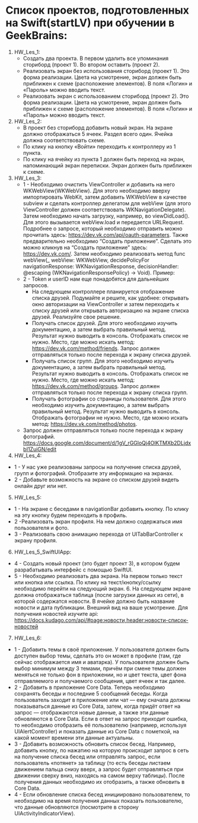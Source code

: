 # Список проектов, подготовленных на Swift(startLV) при обучении в GeekBrains:
1. HW_Les_1:
    - Создать два проекта.
    В первом удалить все упоминания сториборд (проект 1).
    Во втором оставить (проект 2).
    - Реализовать экран без использования сториборд (проект 1).
    Это форма реализации.
    Цвета на усмотрение, экран должен быть приближен к схеме (расположение элементов).
    В поля «Логин» и «Пароль» можно вводить текст.
    - Реализовать экран с использованием сториборд (проект 2).
    Это форма реализации.
    Цвета на усмотрение, экран должен быть приближен к схеме (расположение элементов).
    В поля «Логин» и «Пароль» можно вводить текст.
2. HW_Les_2:
    - В проект без сториборд добавить новый экран. На экране должно отображаться 5 ячеек. Раздел всего один. Ячейка должна соответствовать схеме.
    - По клику на кнопку «Войти» переходить к контроллеру из 1 пункта.
    - По клику на ячейку из пункта 1 должен быть переход на экран, напоминающий экран переписки. Экран должен быть приближен к схеме.
3. HW_Les_3:
   - 1 - Необходимо очистить ViewController и добавить на него WKWebView(WKWebView). Для этого необходимо вверху импортировать WebKit, затем добавить WKWebView в качестве subview и сделать контроллер делегатом для webView (для этого ViewController должен соответствовать WKNavigationDelegate). Затем необходимо начать загрузку, например, во viewDidLoad(). Для этого вызывается webView.load и передается URLRequest. Подробнее о запросе, который необходимо отправить можно прочитать здесь: https://dev.vk.com/api/oauth-parameters. Также предварительно необходимо “Создать приложение”. Сделать это можно кликнув на “Создать приложение” здесь: https://dev.vk.com/. Затем необходимо реализовать метод func webView(_ webView: WKWebView, decidePolicyFor navigationResponse: WKNavigationResponse, decisionHandler: @escaping (WKNavigationResponsePolicy) -> Void). Пример:
   - 2 - Token и userID нам еще понадобятся для дальнейших запросов.
      - На следующем контроллере планируется отображение списка друзей. Подумайте и решите, как удобнее: открывать окно авторизации на ViewController и затем переходить к списку друзей или открывать авторизацию на экране списка друзей. Реализуйте свое решение.
      - Получать список друзей. Для этого необходимо изучить документацию, а затем выбрать правильный метод. Результат нужно выводить в консоль. Отображать список не нужно. Место, где можно искать метод: https://dev.vk.com/method/friends.
    Запрос должен отправляться только после перехода к экрану списка друзей.
      - Получать список групп. Для этого необходимо изучить документацию, а затем выбрать правильный метод. Результат нужно выводить в консоль. Отображать список не нужно. Место, где можно искать метод: https://dev.vk.com/method/groups.
    Запрос должен отправляться только после перехода к экрану списка групп.
      - Получать фотографии со страницы пользователя. Для этого необходимо изучить документацию, а затем выбрать правильный метод. Результат нужно выводить в консоль. Отображать фотографии не нужно. Место, где можно искать метод: https://dev.vk.com/method/photos.
   - Запрос должен отправляться только после перехода к экрану фотографий. https://docs.google.com/document/d/1gV_rGGloQj4OlKTMXb2DLjdxbI1ZuiGN/edit
4. HW_Les_4:
  - 1 - У нас уже реализованы запросы на получение списка друзей, групп и фотографий. Отобразите эту информацию на экранах.
  - 2 - Добавьте возможность на экране со списком друзей видеть онлайн друг или нет.
5. HW_Les_5:
  - 1 - На экране с беседами в navigationBar добавить кнопку. По клику на эту кнопку будем переходить в профиль.
  - 2 -Реализовать экран профиля. На нем должно содержаться имя пользователя и фото.
  - 3 - Реализовать свою анимацию перехода от UITabBarController к экрану профиля.
6. HW_Les_5_SwiftUIApp:
  - 4 - Создать новый проект (это будет проект 3), в котором будем разрабатывать интерфейс с помощью SwiftUI.
  - 5 - Необходимо реализовать два экрана. На первом только текст или кнопка или ссылка. По клику на текст/кнопку/ссылку необходимо перейти на следующий экран. 6. На следующем экране должна отображаться таблица (после загрузки данных из сети), в которой содержатся новости. В ячейке должно быть название новости и дата публикации. Внешний вид на ваше усмотрение.
  Для получения новостей изучите api: https://docs.kudago.com/api/#page:новости,header:новости-список-новостей
7. HW_Les_6:
  - 1 - Добавить темы в своё приложение. У пользователя должен быть доступен выбор темы, сделать это он может в профиле (там, где сейчас отображается имя и аватарка).
    У пользователя должен быть выбор минимум между 3 темами, причём при смене темы должен меняться не только фон в приложении, но и цвет текста, цвет фона отправляемого и получаемого сообщения, цвет ячеек и так далее.
  - 2 - Добавить в приложение Core Data. Теперь необходимо сохранять беседы и последние 5 сообщений беседы.
    Когда пользователь заходит в приложение или чат — ему сначала должны показываться данные из Core Data, затем, когда придёт ответ на запрос — отображаются новые данные, а также эти данные обновляются в Core Data.
    Если в ответ на запрос приходит ошибка, то необходимо отобразить её пользователю (например, используя UIAlertController) и показать данные из Core Data с пометкой, на какой момент времени эти данные актуальны.
  - 3 - Добавить возможность обновить список бесед.
    Например, добавить кнопку, по нажатию на которую происходит запрос в сеть на получение списка бесед или отправлять запрос, если пользователь «потянет» за таблицу (то есть беседы листаем движением пальца снизу вверх, а запрос будет отправляться при движении сверху вниз, находясь на самом верху таблицы).
    После получения данных необходимо их отобразить, а также обновить в Core Data.
  - 4 - Если обновление списка бесед инициировано пользователем, то необходимо на время получения данных показать пользователю, что данные обновляются (посмотрите в сторону UIActivityIndicatorView).

